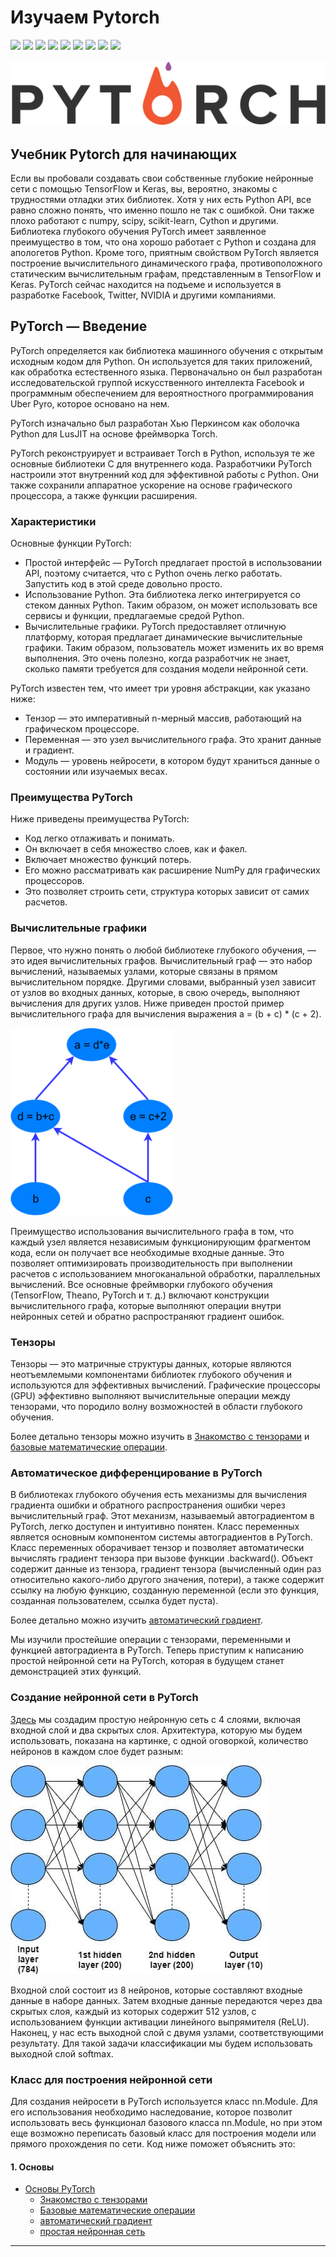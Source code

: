 # Изучаем Pytorch
<p>
  <img  src="https://img.shields.io/github/stars/BEPb/pytorch_tutorial" />
  <img src="https://img.shields.io/github/contributors/BEPb/pytorch_tutorial" />
  <img src="https://img.shields.io/github/last-commit/BEPb/pytorch_tutorial" />
  <img src="https://visitor-badge.laobi.icu/badge?page_id=BEPb.pytorch_tutorial" />
  <img src="https://img.shields.io/github/languages/count/BEPb/pytorch_tutorial" />
  <img src="https://img.shields.io/github/languages/top/BEPb/pytorch_tutorial" />

  <img src="https://img.shields.io/badge/license-MIT-blue.svg?color=f64152" />
  <img  src="https://img.shields.io/github/issues/BEPb/pytorch_tutorial" />
  <img  src="https://img.shields.io/github/issues-pr/BEPb/pytorch_tutorial" />
</p>


![GUI](../img/pytorch.png)


## Учебник Pytorch для начинающих
Если вы пробовали создавать свои собственные глубокие нейронные сети с помощью TensorFlow и Keras, вы, вероятно, 
знакомы с трудностями отладки этих библиотек. Хотя у них есть Python API, все равно сложно понять, что именно пошло 
не так с ошибкой. Они также плохо работают с numpy, scipy, scikit-learn, Cython и другими. Библиотека глубокого 
обучения PyTorch имеет заявленное преимущество в том, что она хорошо работает с Python и создана для апологетов 
Python. Кроме того, приятным свойством PyTorch является построение вычислительного динамического графа, 
противоположного статическим вычислительным графам, представленным в TensorFlow и Keras. PyTorch сейчас находится на 
подъеме и используется в разработке Facebook, Twitter, NVIDIA и другими компаниями.      

## PyTorch — Введение
PyTorch определяется как библиотека машинного обучения с открытым исходным кодом для Python. Он используется для 
таких приложений, как обработка естественного языка. Первоначально он был разработан исследовательской группой 
искусственного интеллекта Facebook и программным обеспечением для вероятностного программирования Uber Pyro, которое 
основано на нем.   

PyTorch изначально был разработан Хью Перкинсом как оболочка Python для LusJIT на основе фреймворка Torch.

PyTorch реконструирует и встраивает Torch в Python, используя те же основные библиотеки C для внутреннего кода. 
Разработчики PyTorch настроили этот внутренний код для эффективной работы с Python. Они также сохранили аппаратное 
ускорение на основе графического процессора, а также функции расширения.   


### Характеристики
Основные функции PyTorch:
- Простой интерфейс — PyTorch предлагает простой в использовании API, поэтому считается, что с Python очень легко 
работать. Запустить код в этой среде довольно просто.
- Использование Python. Эта библиотека легко интегрируется со стеком данных Python. Таким образом, он может 
   использовать все сервисы и функции, предлагаемые средой Python.
- Вычислительные графики. PyTorch предоставляет отличную платформу, которая предлагает динамические вычислительные 
 графики. Таким образом, пользователь может изменить их во время выполнения. Это очень полезно, когда разработчик 
  не знает, сколько памяти требуется для создания модели нейронной сети.

PyTorch известен тем, что имеет три уровня абстракции, как указано ниже:
- Тензор — это императивный n-мерный массив, работающий на графическом процессоре.
- Переменная — это узел вычислительного графа. Это хранит данные и градиент.
- Модуль — уровень нейросети, в котором будут храниться данные о состоянии или изучаемых весах.

### Преимущества PyTorch
Ниже приведены преимущества PyTorch:

- Код легко отлаживать и понимать.
- Он включает в себя множество слоев, как и факел.
- Включает множество функций потерь.
- Его можно рассматривать как расширение NumPy для графических процессоров.
- Это позволяет строить сети, структура которых зависит от самих расчетов.


### Вычислительные графики
Первое, что нужно понять о любой библиотеке глубокого обучения, — это идея вычислительных графов. Вычислительный 
граф — это набор вычислений, называемых узлами, которые связаны в прямом вычислительном порядке. Другими словами, 
выбранный узел зависит от узлов во входных данных, которые, в свою очередь, выполняют вычисления для других узлов. 
Ниже приведен простой пример вычислительного графа для вычисления выражения a = (b + c) * (c + 2). 

![GUI](../img/1.png)

Преимущество использования вычислительного графа в том, что каждый узел является независимым функционирующим 
фрагментом кода, если он получает все необходимые входные данные. Это позволяет оптимизировать производительность 
при выполнении расчетов с использованием многоканальной обработки, параллельных вычислений. Все основные фреймворки 
глубокого обучения (TensorFlow, Theano, PyTorch и т. д.) включают конструкции вычислительного графа, которые 
выполняют операции внутри нейронных сетей и обратно распространяют градиент ошибок. 

### Тензоры
Тензоры — это матричные структуры данных, которые являются неотъемлемыми компонентами библиотек глубокого обучения и 
используются для эффективных вычислений. Графические процессоры (GPU) эффективно выполняют вычислительные операции 
между тензорами, что породило волну возможностей в области глубокого обучения. 

Более детально тензоры можно изучить в [Знакомство с тензорами](https://github.com/BEPb/pytorch_tutorial/01_основы/01_tensor.py) и 
[базовые математические операции](https://github.com/BEPb/pytorch_tutorial/01_основы/02_BasicMath.py).


### Автоматическое дифференцирование в PyTorch
В библиотеках глубокого обучения есть механизмы для вычисления градиента ошибки и обратного распространения ошибки 
через вычислительный граф. Этот механизм, называемый автоградиентом в PyTorch, легко доступен и интуитивно понятен. 
Класс переменных является основным компонентом системы автоградиентов в PyTorch. Класс переменных оборачивает тензор 
и позволяет автоматически вычислять градиент тензора при вызове функции .backward(). Объект содержит данные из 
тензора, градиент тензора (вычисленный один раз относительно какого-либо другого значения, потери), а также содержит 
ссылку на любую функцию, созданную переменной (если это функция, созданная пользователем, ссылка будет пуста). 

Более детально можно изучить [автоматический градиент](https://github.com/BEPb/pytorch_tutorial/01_основы/03_gradient.py).

Мы изучили простейшие операции с тензорами, переменными и функцией автоградиента в PyTorch. Теперь приступим к 
написанию простой нейронной сети на PyTorch, которая в будущем станет демонстрацией этих функций.

### Создание нейронной сети в PyTorch
[Здесь](https://github.com/BEPb/pytorch_tutorial/01_основы/04_simple_neural_network.py) мы создадим простую нейронную сеть с 4 слоями, включая входной слой и два скрытых слоя. Архитектура, которую 
мы будем использовать, показана на картинке, с одной оговоркой, количество нейронов в каждом слое будет разным:

![GUI](../img/2.jpeg)

Входной слой состоит из 8 нейронов, которые составляют входные данные в наборе данных. Затем входные данные 
передаются через два скрытых слоя, каждый из которых содержит 512 узлов, с использованием функции активации 
линейного выпрямителя (ReLU). Наконец, у нас есть выходной слой с двумя узлами, соответствующими результату.  Для 
такой задачи классификации мы будем использовать выходной слой softmax.   

### Класс для построения нейронной сети
Для создания нейросети в PyTorch используется класс nn.Module. Для его использования необходимо наследование, 
которое позволит использовать весь функционал базового класса nn.Module, но при этом еще возможно переписать базовый 
класс для построения модели или прямого прохождения по сети. Код ниже поможет объяснить это:

#### 1. Основы
* [Основы PyTorch](https://github.com/BEPb/pytorch_tutorial/01_основы/README.py)
    - [Знакомство с тензорами](https://github.com/BEPb/pytorch_tutorial/01_основы/01_tensor.py)
    - [Базовые математические операции](https://github.com/BEPb/pytorch_tutorial/01_основы/02_BasicMath.py)
    - [автоматический градиент](https://github.com/BEPb/pytorch_tutorial/01_основы/03_gradient.py)
    - [простая нейронная сеть](https://github.com/BEPb/pytorch_tutorial/01_основы/04_simple_neural_network.py)
____
